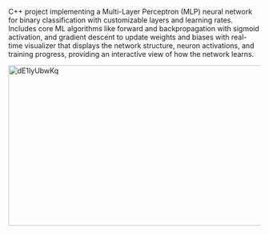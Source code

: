 C++ project implementing a Multi-Layer Perceptron (MLP) neural network for binary classification with customizable layers and learning rates. Includes core ML algorithms like forward and backpropagation with sigmoid activation, and gradient descent to update weights and biases with real-time visualizer that displays the network structure, neuron activations, and training progress, providing an interactive view of how the network learns.  



<img width="600" height="320" alt="dE1IyUbwKq" src="https://github.com/user-attachments/assets/2e2fd8a4-6a6c-4284-83d3-1d281b190195" />
